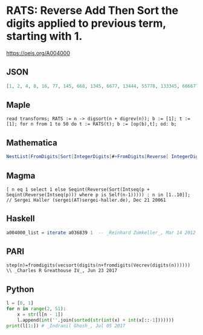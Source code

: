 # RATS: Reverse Add Then Sort the digits applied to previous term, starting with 1\.
https://oeis.org/A004000
## JSON
```JSON
[1, 2, 4, 8, 16, 77, 145, 668, 1345, 6677, 13444, 55778, 133345, 666677, 1333444, 5567777, 12333445, 66666677, 133333444, 556667777, 1233334444, 5566667777, 12333334444, 55666667777, 123333334444, 556666667777, 1233333334444, 5566666667777, 12333333334444]
```
## Maple
```Maple
read transforms; RATS := n -> digsort(n + digrev(n)); b := [1]; t := [1]; for n from 1 to 50 do t := RATS(t); b := [op(b),t]; od: b;
```
## Mathematica
```Mathematica
NestList[FromDigits[Sort[IntegerDigits[#+FromDigits[Reverse[ IntegerDigits[#]]]]]]&,1,30] (* _Harvey P. Dale_, Nov 29 2011 *)
```
## Magma
```Magma
[ n eq 1 select 1 else Seqint(Reverse(Sort(Intseq(p + Seqint(Reverse(Intseq(p))) where p is Self(n-1))))) : n in [1..10]]; // Sergei Haller (sergei(AT)sergei-haller.de), Dec 21 20061
```
## Haskell
```Haskell
a004000_list = iterate a036839 1  -- _Reinhard Zumkeller_, Mar 14 2012
```
## PARI
```PARI
step(n)=fromdigits(vecsort(digits(n+fromdigits(Vecrev(digits(n)))))) \\ _Charles R Greathouse IV_, Jun 23 2017
```
## Python
```Python
l = [0, 1]
for n in range(2, 51):
    x = str(l[n - 1])
    l.append(int(''.join(sorted(str(int(x) + int(x[::-1]))))))
print(l[1:]) # _Indranil Ghosh_, Jul 05 2017
```
